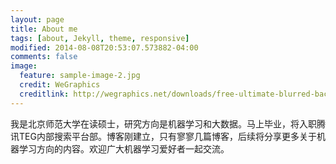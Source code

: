 ```yaml
---
layout: page
title: About me
tags: [about, Jekyll, theme, responsive]
modified: 2014-08-08T20:53:07.573882-04:00
comments: false
image:
  feature: sample-image-2.jpg
  credit: WeGraphics
  creditlink: http://wegraphics.net/downloads/free-ultimate-blurred-background-pack/
---
```


我是北京师范大学在读硕士，研究方向是机器学习和大数据。马上毕业，将入职腾讯TEG内部搜索平台部。博客刚建立，只有寥寥几篇博客，后续将分享更多关于机器学习方向的内容。欢迎广大机器学习爱好者一起交流。
